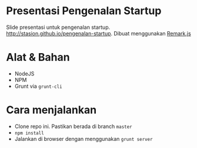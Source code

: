 # Presentasi Pengenalan Startup
Slide presentasi untuk pengenalan startup. http://stasion.github.io/pengenalan-startup. Dibuat menggunakan [Remark.js](http://remarkjs.com)

# Alat & Bahan
* NodeJS
* NPM
* Grunt via `grunt-cli`

# Cara menjalankan
* Clone repo ini. Pastikan berada di branch `master`
* `npm install`
* Jalankan di browser dengan menggunakan `grunt server`
